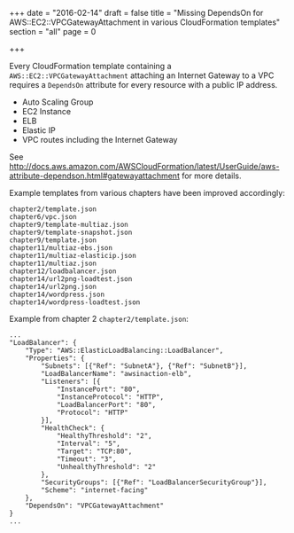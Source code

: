 +++
date = "2016-02-14"
draft = false
title = "Missing DependsOn for AWS::EC2::VPCGatewayAttachment in various CloudFormation templates"
section = "all"
page = 0

+++

Every CloudFormation template containing a ``AWS::EC2::VPCGatewayAttachment`` attaching an Internet Gateway to a VPC requires a ``DependsOn`` attribute for every resource with a public IP address.

* Auto Scaling Group
* EC2 Instance
* ELB
* Elastic IP
* VPC routes including the Internet Gateway

See http://docs.aws.amazon.com/AWSCloudFormation/latest/UserGuide/aws-attribute-dependson.html#gatewayattachment for more details.

Example templates from various chapters have been improved accordingly:

```
chapter2/template.json
chapter6/vpc.json
chapter9/template-multiaz.json
chapter9/template-snapshot.json
chapter9/template.json
chapter11/multiaz-ebs.json
chapter11/multiaz-elasticip.json
chapter11/multiaz.json
chapter12/loadbalancer.json
chapter14/url2png-loadtest.json
chapter14/url2png.json
chapter14/wordpress.json
chapter14/wordpress-loadtest.json
```

Example from chapter 2 ``chapter2/template.json``:

```
...
"LoadBalancer": {
	"Type": "AWS::ElasticLoadBalancing::LoadBalancer",
	"Properties": {
		"Subnets": [{"Ref": "SubnetA"}, {"Ref": "SubnetB"}],
		"LoadBalancerName": "awsinaction-elb",
		"Listeners": [{
			"InstancePort": "80",
			"InstanceProtocol": "HTTP",
			"LoadBalancerPort": "80",
			"Protocol": "HTTP"
		}],
		"HealthCheck": {
			"HealthyThreshold": "2",
			"Interval": "5",
			"Target": "TCP:80",
			"Timeout": "3",
			"UnhealthyThreshold": "2"
		},
		"SecurityGroups": [{"Ref": "LoadBalancerSecurityGroup"}],
		"Scheme": "internet-facing"
	},
	"DependsOn": "VPCGatewayAttachment"
}
...
```